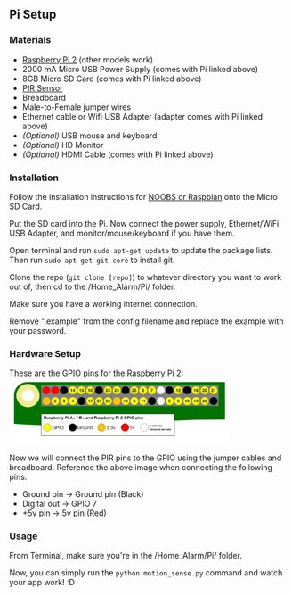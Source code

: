 ## Pi Setup
### Materials
+ [Raspberry Pi 2](http://www.amazon.com/gp/product/B00MV6TAJI) (other models work)
+ 2000 mA Micro USB Power Supply (comes with Pi linked above)
+ 8GB Micro SD Card (comes with Pi linked above)
+ [PIR Sensor](http://www.amazon.com/Adafruit-LK-918O-SANV-FBACA-PIR-Motion-Sensor/dp/B00JOZTAC6/)
+ Breadboard
+ Male-to-Female jumper wires
+ Ethernet cable or Wifi USB Adapter (adapter comes with Pi linked above)
+ *(Optional)* USB mouse and keyboard
+ *(Optional)* HD Monitor
+ *(Optional)* HDMI Cable (comes with Pi linked above)

### Installation
Follow the installation instructions for [NOOBS or Raspbian](https://www.raspberrypi.org/downloads/) onto the Micro SD Card.

Put the SD card into the Pi. Now connect the power supply, Ethernet/WiFi USB Adapter, and monitor/mouse/keyboard if you have them.

Open terminal and run ```sudo apt-get update``` to update the package lists. Then run ```sudo apt-get git-core``` to install git.

Clone the repo (```git clone [repo]```) to whatever directory you want to work out of, then cd to the /Home_Alarm/Pi/ folder.

Make sure you have a working internet connection.

Remove ".example" from the config filename and replace the example with your password.

### Hardware Setup
These are the GPIO pins for the Raspberry Pi 2:
<img src="gpio-numbers-pi2.png" width="396">

Now we will connect the PIR pins to the GPIO using the jumper cables and breadboard. Reference the above image when connecting the following pins:
+ Ground pin -> Ground pin (Black)
+ Digital out -> GPIO 7
+ +5v pin -> 5v pin (Red)

### Usage
From Terminal, make sure you're in the /Home_Alarm/Pi/ folder.

Now, you can simply run the ```python motion_sense.py``` command and watch your app work! :D
